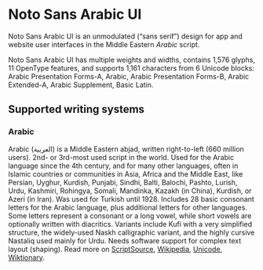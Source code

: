 
# Noto Sans Arabic UI

Noto Sans Arabic UI is an unmodulated (“sans serif”) design for app and website user interfaces in the Middle Eastern _Arabic_ script. 

Noto Sans Arabic UI has multiple weights and widths, contains 1,576 glyphs, 11 OpenType features, and supports 1,161 characters from 6 Unicode blocks: Arabic Presentation Forms-A, Arabic, Arabic Presentation Forms-B, Arabic Extended-A, Arabic Supplement, Basic Latin.


## Supported writing systems


### Arabic

Arabic (العربية) is a Middle Eastern abjad, written right-to-left (660 million users). 2nd- or 3rd-most used script in the world. Used for the Arabic language since the 4th century, and for many other languages, often in Islamic countries or communities in Asia, Africa and the Middle East, like Persian, Uyghur, Kurdish, Punjabi, Sindhi, Balti, Balochi, Pashto, Lurish, Urdu, Kashmiri, Rohingya, Somali, Mandinka, Kazakh (in China), Kurdish, or Azeri (in Iran). Was used for Turkish until 1928. Includes 28 basic consonant letters for the Arabic language, plus additional letters for other languages. Some letters represent a consonant or a long vowel, while short vowels are optionally written with diacritics. Variants include Kufi with a very simplified structure, the widely-used Naskh calligraphic variant, and the highly cursive Nastaliq used mainly for Urdu. Needs software support for complex text layout (shaping). Read more on [ScriptSource](https://scriptsource.org/scr/Arab), [Wikipedia](https://en.wikipedia.org/wiki/ISO_15924:Arab), [Unicode](https://www.unicode.org/versions/Unicode13.0.0/ch09.pdf#G20596), [Wiktionary](https://en.wiktionary.org/wiki/Category:Arabic_script).

